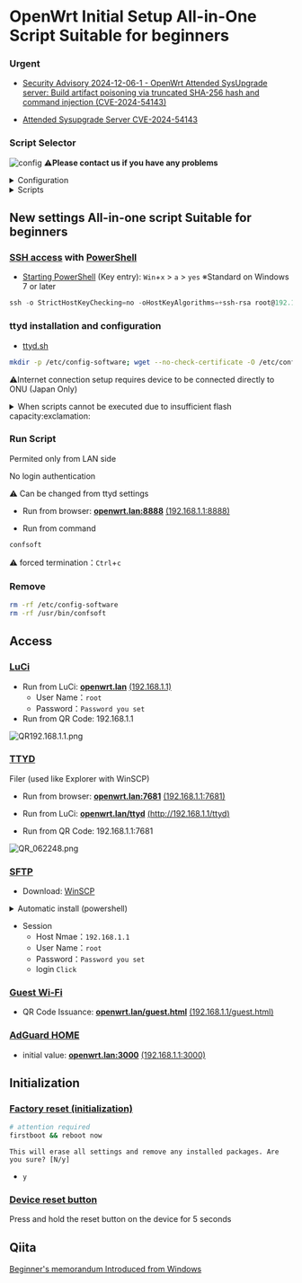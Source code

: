 # OpenWrt Initial Setup All-in-One Script Suitable for beginners

### **Urgent**
- [Security Advisory 2024-12-06-1 - OpenWrt Attended SysUpgrade server: Build artifact poisoning via truncated SHA-256 hash and command injection (CVE-2024-54143)](https://openwrt.org/advisory/2024-12-06)

- [Attended Sysupgrade Server CVE-2024-54143](https://lists.openwrt.org/pipermail/openwrt-announce/2024-December/000061.html)

### Script Selector
![config](https://github.com/site-u2023/config-software/assets/140032047/0e7be2b8-7f81-44c7-9452-432fda1f7db8)
:warning:**Please contact us if you have any problems**

<details><summary>Configuration</summary>

:warning:Japanese notation
- [Script Selector](https://qiita.com/site_u/items/c6a50aa6dea965b5a774#%E3%82%B9%E3%82%AF%E3%83%AA%E3%83%97%E3%83%88%E3%82%BB%E3%83%AC%E3%82%AF%E3%82%BF%E3%83%BC%E8%A6%81onu%E7%9B%B4%E7%B5%90)
  - [Initial system setup (host name, password, wifi, etc.)](https://qiita.com/site_u/items/59c641c9dc0eec3b1324)
    - [Dynamic frequency selection (DFS)](https://qiita.com/site_u/items/f42be7c0953187b9428a#dynamic-frequency-selection-dfs)
    - [Guest Wi-Fi (QR code)](https://qiita.com/site_u/items/f42be7c0953187b9428a#guest-wi-fi-qr-code)
    - [Target Wake Time (TWT)](https://qiita.com/site_u/items/f42be7c0953187b9428a#target-wake-time-twt)
  - [Internet connection setup in Japan (MAP-e, DS-LITE, PPPoE)](https://qiita.com/site_u/items/4b8076cb8c9b05bc3f9a)
    - OCN Virtual Connect automatic configuration (including Nichiban measures)
      - Only Nichiban countermeasure settings are executed
    - V6 Plus and IPv6 options automatically configured (including Nichiban measures)
      - Only Nichiban countermeasure settings are executed
    - Transix Auto Configuration
    - Xpass Auto Configuration
    - V6connect Auto Configuration
    - PPPoE (iPv4 and IPv6): Authentication ID (user name) and password required
      - Perform PPPoE IPv4 connection setup
      - Perform PPPoE IPv4 and IPv6 connection setup
  - [Recommended Package Installation](https://qiita.com/site_u/items/a23d165201081817cb00)[(USB auto-detection)](https://qiita.com/site_u/items/597199882dc4d56c2385#usb)
    - Automatic full installation (recommended package all-in)
    - Selective Install
    - Confirmation of packages installed after flashing
  - [Access point configuration (Dumb / Bridge)](https://qiita.com/site_u/items/0463c782be0acd6d23d3)
  - [Ad blocker and DNS encryption installation](https://qiita.com/site_u/items/cf34ea1ee9a1971272bc)
    - [AdGuard HOME Setup and Installation](https://qiita.com/site_u/items/cf34ea1ee9a1971272bc#adguard-home)
      - Administrative web interface settings (port, username, and password only)
    - [AdBlockd installation and configuration (Japan only)](https://qiita.com/site_u/items/cf34ea1ee9a1971272bc#adblock)
      - AdBlock installation and configuration (custom filter add-in)
      - Installation and configuration of AdBlock-fast (custom filter add-in)
    - [DNS over HTTPS (DoH) configuration and installation](https://qiita.com/site_u/items/cf34ea1ee9a1971272bc#https-dns-proxy)
    - [DNS over TLS (DoT) configuration and installation](https://qiita.com/site_u/items/cf34ea1ee9a1971272bc#stubby)
  - [Home Assistant Installation](https://qiita.com/site_u/items/c33defca3eae1e8c62b8)
  - Other
    - [Button Setup and Installation](https://qiita.com/site_u/items/08764ce9473231482c17)
    - [IPERF3 installation and service addition](https://qiita.com/site_u/items/599124e2904d1374c2c9#iperf3)
    - [Location Based Service (LBS) Stop](https://qiita.com/site_u/items/3cd3fc65a789461262e8#%E4%BD%8D%E7%BD%AE%E6%83%85%E5%A0%B1%E3%82%B5%E3%83%BC%E3%83%93%E3%82%B9%E5%81%9C%E6%AD%A2)
    - [SAMBA4 and WSDD2 installation](https://qiita.com/site_u/items/aa9164859a78cb4e3f8f)
    - [Dynamic frequency selection (DFS)](https://qiita.com/site_u/items/f42be7c0953187b9428a#dynamic-frequency-selection-dfs)
    - [Guest Wi-Fi (QR code)](https://qiita.com/site_u/items/f42be7c0953187b9428a#guest-wi-fi-qr-code)
    - [Target Wake Time (TWT)](https://qiita.com/site_u/items/f42be7c0953187b9428a#target-wake-time-twt)
    - [Guest servicing (QR code issuance and random password)](https://qiita.com/site_u/items/f42be7c0953187b9428a#%E3%82%B2%E3%82%B9%E3%83%88%E3%81%AE%E3%82%B5%E3%83%BC%E3%83%93%E3%82%B9%E5%8C%96-qr%E3%82%B3%E3%83%BC%E3%83%89%E7%99%BA%E8%A1%8C%E3%81%A8%E3%83%A9%E3%83%B3%E3%83%80%E3%83%A0%E3%83%91%E3%82%B9%E3%83%AF%E3%83%BC%E3%83%89)
  - Quit

---

</details>

<details><summary>Scripts</summary>

- [README.md](https://github.com/site-u2023/config-software/blob/main/README.md)
  - [openwrt-config.sh](https://github.com/site-u2023/config-software/blob/main/openwrt-config.sh)
    - [system-config.sh](https://github.com/site-u2023/config-software/blob/main/system-config.sh)
      - [system.sh](https://github.com/site-u2023/config-software/blob/main/system.sh)
      - [dfs-check-new-config.sh](https://github.com/site-u2023/config-software/blob/main/dfs-check-new-config.sh)
    - [internet-config.sh](https://github.com/site-u2023/config-software/blob/main/internet-config.sh)
      - [map-e.sh](https://github.com/site-u2023/config-software/blob/main/map-e.sh)
      - [ds-lite.sh](https://github.com/site-u2023/config-software/blob/main/ds-lite.sh)
    - [package-config.sh](https://github.com/site-u2023/config-software/blob/main/package-config.sh)
      - [package-auto.sh](https://github.com/site-u2023/config-software/blob/main/package-auto.sh)
        - [package-auto-e.sh](https://github.com/site-u2023/config-software/blob/main/package-auto-e.sh)
        - [package-manual-g.sh](https://github.com/site-u2023/config-software/blob/main/package-manual-g.sh)
      - [package-manual.sh](https://github.com/site-u2023/config-software/blob/main/package-manual.sh)
        - [package-manual-e.sh](https://github.com/site-u2023/config-software/blob/main/package-manual-e.sh)
        - [package-manual-g.sh](https://github.com/site-u2023/config-software/blob/main/package-manual-g.sh)
      - [install-config.sh](https://github.com/site-u2023/config-software/blob/main/install-config.sh)
    - [dumb-config.sh](https://github.com/site-u2023/config-software/blob/main/dumb-config.sh)
      - [dumb.sh](https://github.com/site-u2023/config-software/blob/main/dumb.sh)
    - [ad-dns-blocking-config.sh](https://github.com/site-u2023/config-software/blob/main/ad-dns-blocking-config.sh)
      - [adguard-config.sh](https://github.com/site-u2023/config-software/blob/main/adguard-config.sh)
        - [adguardhome.yaml](https://raw.githubusercontent.com/site-u2023/config-software/main/adguardhome.yaml)
        - [adguardhome.yaml-g](https://raw.githubusercontent.com/site-u2023/config-software/main/adguardhome.yaml-g)
        - [htpasswd](https://github.com/site-u2023/config-software/blob/main/htpasswd)
        - [htpasswd-x86](https://github.com/site-u2023/config-software/blob/main/htpasswd-x86)
        - [adguard.sh](https://github.com/site-u2023/config-software/blob/main/adguard.sh)
      - [adblock-config.sh](https://github.com/site-u2023/config-software/blob/main/adblock-config.sh)
        - [adblock.sh](https://github.com/site-u2023/config-software/blob/main/adblock.sh)
        - [adblock-fast.sh](https://github.com/site-u2023/config-software/blob/main/adblock-fast.sh)
    - [HomeAssistant](https://github.com/site-u2023/config-software/blob/main/homeassistant.sh)
    - [etc-config.sh](https://github.com/site-u2023/config-software/blob/main/etc-config.sh)
      - [button-config.sh](https://github.com/site-u2023/config-software/blob/main/button-config.sh)
        - [button.sh](https://github.com/site-u2023/config-software/blob/main/button.sh)
      - [iperf3](https://github.com/site-u2023/config-software/blob/main/ad-dns-blocking-config.sh)
      - [dfs-check-new-config.sh](https://github.com/site-u2023/config-software/blob/main/dfs-check-new-config.sh)
      - [guest.sh](https://github.com/site-u2023/config-software/blob/main/guest.sh)
---

</details>

## New settings All-in-one script Suitable for beginners

### [SSH access](https://openwrt.org/docs/guide-quick-start/sshadministration) with [PowerShell](https://learn.microsoft.com/en-us/powershell/scripting/what-is-windows-powershell?view=powershell-7.4)

- [Starting PowerShell](https://learn.microsoft.com/en-us/powershell/scripting/windows-powershell/starting-windows-powershell?view=powershell-7.4) (Key entry): `Win`+`x` > `a` > `yes`
  ※Standard on Windows 7 or later

```powershell
ssh -o StrictHostKeyChecking=no -oHostKeyAlgorithms=+ssh-rsa root@192.168.1.1
```
 
### ttyd installation and configuration

- [ttyd.sh](https://github.com/site-u2023/config-software/blob/main/ttyd.sh)
```sh
mkdir -p /etc/config-software; wget --no-check-certificate -O /etc/config-software/ttyd.sh https://raw.githubusercontent.com/site-u2023/config-software/main/ttyd.sh; sh /etc/config-software/ttyd.sh; confsoft
```
:warning:Internet connection setup requires device to be connected directly to ONU (Japan Only)

<details><summary>When scripts cannot be executed due to insufficient flash capacity:exclamation:</summary>

```

```powershell
mkdir -p /etc/config-software; wget --no-check-certificate -O /etc/config-software/ssh.sh https://raw.githubusercontent.com/site-u2023/config-software/main/confsoft.sh; sh /etc/config-software/confsoft.sh; confsoft

---

</details>

<details><summary>:exclamation:MAP-e or other IPv4 unconnected</summary>

https://github.com/ can be connected using IPv6
  - Connect client for setup to LAN1
```sh:SSH
# IPv6 Usage Settings
uci add network device
uci set network.@device[-1].name='lan1'
uci set network.@device[-1].mtu='1500'
uci set network.@device[-1].ipv6='1'
uci set network.@device[-1].mtu6='1500'
#
uci commit network
/etc/init.d/network reload
```

---

</details>

### Run Script

Permited only from LAN side

No login authentication

:warning: Can be changed from ttyd settings

- Run from browser: 
**[openwrt.lan:8888](http://openwrt.lan:8888)** [(192.168.1.1:8888)](http://192.168.1.1:8888)

- Run from command
```sh:SSH
confsoft
```
:warning: forced termination：`Ctrl`+`c`

### Remove
```sh :SSH
rm -rf /etc/config-software
rm -rf /usr/bin/confsoft
```

## Access

### [LuCi](https://qiita.com/site_u/items/a23d165201081817cb00#luciweb%E7%AE%A1%E7%90%86%E7%94%BB%E9%9D%A2)

- Run from LuCi:
**[openwrt.lan](http://openwrt.lan)** [(192.168.1.1)](http://192.168.1.1)
  - User Name：`root`
  - Password：`Password you set`
- Run from QR Code: 192.168.1.1

![QR192.168.1.1.png](https://qiita-image-store.s3.ap-northeast-1.amazonaws.com/0/3412833/93eed9ce-7319-9332-99ba-74455b471cdd.png) 


### [TTYD](https://qiita.com/site_u/items/a23d165201081817cb00#ttyd)
Filer (used like Explorer with WinSCP)

- Run from browser:
**[openwrt.lan:7681](http://openwrt.lan:7681)** [(192.168.1.1:7681)](http://192.168.1.1:7681)

- Run from LuCi:
**[openwrt.lan/ttyd](openwrt.lan/cgi-bin/luci/admin/services/ttyd)** [(http://192.168.1.1/ttyd)](http://192.168.1.1/cgi-bin/luci/admin/services/ttyd)

- Run from QR Code: 192.168.1.1:7681

![QR_062248.png](https://qiita-image-store.s3.ap-northeast-1.amazonaws.com/0/3412833/e7929d2e-d9b0-b599-33cf-55413d584b19.png)


### [SFTP](https://qiita.com/site_u/items/a23d165201081817cb00#sftp-server)

- Download: [WinSCP](https://winscp.net/eng/download.php)

<details><summary>Automatic install (powershell)</summary>
  
```powershell
$LINKS = Invoke-WebRequest "https://winscp.net/eng/download.php" -UseBasicParsing
$LINKS_VERSION = $LINKS.Links | Where-Object {$_.href -like "*WinSCP-*-Setup.exe*"} | Select-Object -ExpandProperty href
$VERSION = ($LINKS_VERSION -split '/')[-2]
Write-Host Version to install $VERSION
$ONAMAE = (whoami).Split(‘\’)[1]
Invoke-WebRequest "https://winscp.net/download/$VERSION/download"
while ($true){
    if (Test-Path -Path "C:\Users\$ONAMAE\Downloads\$VERSION"){
        break
    }
    Write-Host "File not found. Waiting..."
    Start-Sleep -Seconds 3
}
Start-Process "C:\Users\$ONAMAE\Downloads\$VERSION" -ArgumentList "/VERYSILENT /NORESTART" -Wait
Invoke-Expression "C:\Users\$ONAMAE\AppData\Local\Programs\WinSCP\WinSCP.exe"
```

---

</details>

- Session
  - Host Nmae：`192.168.1.1`
  - User Name：`root`
  - Password：`Password you set`
  - login `Click `

### [Guest Wi-Fi](https://qiita.com/site_u/items/f42be7c0953187b9428a#%E3%82%B2%E3%82%B9%E3%83%88%E3%81%AE%E3%82%B5%E3%83%BC%E3%83%93%E3%82%B9%E5%8C%96-qr%E3%82%B3%E3%83%BC%E3%83%89%E7%99%BA%E8%A1%8C%E3%81%A8%E3%83%A9%E3%83%B3%E3%83%80%E3%83%A0%E3%83%91%E3%82%B9%E3%83%AF%E3%83%BC%E3%83%89)

- QR Code Issuance:
**[openwrt.lan/guest.html](http://openwrt.lan/guest.html)** [(192.168.1.1/guest.html)](http://192.168.1.1/guest.html)

### [AdGuard HOME](https://qiita.com/site_u/items/cf34ea1ee9a1971272bc#adguard-home)

- initial value:
**[openwrt.lan:3000](http://openwrt.lan:3000)** [(192.168.1.1:3000)](http://192.168.1.1:3000)

## Initialization

### [Factory reset (initialization)](https://openwrt.org/docs/guide-user/troubleshooting/failsafe_and_factory_reset#soft_factory_reset)
```sh
# attention required
firstboot && reboot now
```
`This will erase all settings and remove any installed packages. Are you sure? [N/y]`
- `y`

### [Device reset button](https://openwrt.org/docs/guide-user/troubleshooting/failsafe_and_factory_reset#reset_button)
Press and hold the reset button on the device for 5 seconds


## Qiita

[Beginner's memorandum Introduced from Windows](https://qiita.com/site_u/items/39fbac482c06c98b229b)
